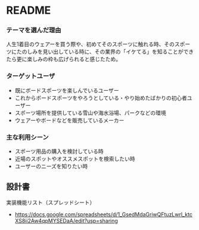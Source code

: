 # README

### テーマを選んだ理由

人生1着目のウェアーを買う際や、初めてそのスポーツに触れる時、そのスポーツにたのしみを見い出している時に、その業界の「イケてる」を知ることができたら更に楽しみの枠も広げられると感じたため。


### ターゲットユーザ

- 既にボードスポーツを楽しんでいるユーザー
- これからボードスポーツをやろうとしている・やり始めたばかりの初心者ユーザー
- スポーツ場所を提供している雪山や海水浴場、パークなどの環境
- ウェアーやボードなどを販売しているメーカー


### 主な利用シーン

- スポーツ用品の購入を検討している時
- 近場のスポットやオススメスポットを検索したい時
- ユーザーのニーズを知りたい時


## 設計書

実装機能リスト（スプレッドシート）
- https://docs.google.com/spreadsheets/d/1_GsedMdaGriwQFtuzLwrl_ktcXS8ii2Aw4qpMYSEDaA/edit?usp=sharing